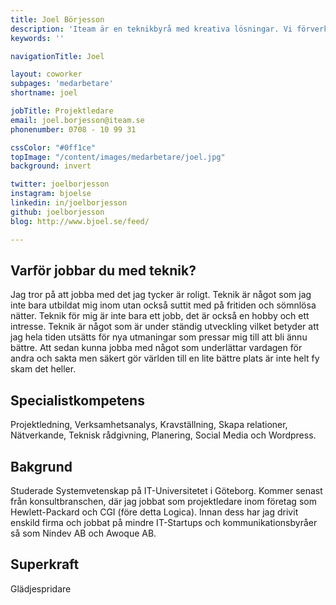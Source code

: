 ```yaml
---
title: Joel Börjesson
description: 'Iteam är en teknikbyrå med kreativa lösningar. Vi förverkligar dina idéer.'
keywords: ''

navigationTitle: Joel

layout: coworker
subpages: 'medarbetare'
shortname: joel

jobTitle: Projektledare
email: joel.borjesson@iteam.se
phonenumber: 0708 - 10 99 31

cssColor: "#0ff1ce"
topImage: "/content/images/medarbetare/joel.jpg"
background: invert

twitter: joelborjesson
instagram: bjoelse
linkedin: in/joelborjesson
github: joelborjesson
blog: http://www.bjoel.se/feed/

---
```


## Varför jobbar du med teknik?
Jag tror på att jobba med det jag tycker är roligt. Teknik är något som jag inte bara utbildat mig inom utan också suttit med på fritiden och sömnlösa nätter. Teknik för mig är inte bara ett jobb, det är också en hobby och ett intresse. Teknik är något som är under ständig utveckling vilket betyder att jag hela tiden utsätts för nya utmaningar som pressar mig till att bli ännu bättre. Att sedan kunna jobba med något som underlättar vardagen för andra och sakta men säkert gör världen till en lite bättre plats är inte helt fy skam det heller.
 
## Specialistkompetens
Projektledning, Verksamhetsanalys, Kravställning, Skapa relationer, Nätverkande, Teknisk rådgivning, Planering, Social Media och Wordpress.
 
## Bakgrund
Studerade Systemvetenskap på IT-Universitetet i Göteborg. Kommer senast från konsultbranschen, där jag jobbat som projektledare inom företag som Hewlett-Packard och CGI (före detta Logica). Innan dess har jag drivit enskild firma och jobbat på mindre IT-Startups och kommunikationsbyråer så som Nindev AB och Awoque AB.
 
## Superkraft
Glädjespridare